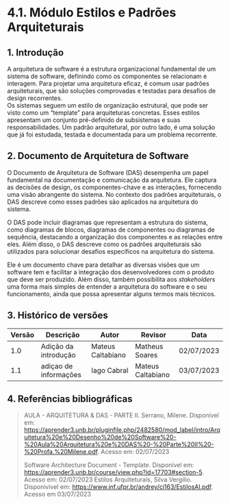 # 4.1. Módulo Estilos e Padrões Arquiteturais

## 1. Introdução

A arquitetura de software é a estrutura organizacional fundamental de um sistema de software, definindo como os componentes se relacionam e interagem. Para projetar uma arquitetura eficaz, é comum usar padrões arquiteturais, que são soluções comprovadas e testadas para desafios de design recorrentes.<br>
Os sistemas seguem um estilo de organização estrutural, que pode ser visto como um “template” para arquiteturas concretas. Esses estilos apresentam um conjunto pré-definido de subsistemas e suas responsabilidades. Um padrão arquitetural, por outro lado, é uma solução que já foi estudada, testada e documentada para um problema recorrente.

## 2. Documento de Arquitetura de Software

O Documento de Arquitetura de Software (DAS) desempenha um papel fundamental na documentação e comunicação da arquitetura. Ele captura as decisões de design, os componentes-chave e as interações, fornecendo uma visão abrangente do sistema. No contexto dos padrões arquiteturais, o DAS descreve como esses padrões são aplicados na arquitetura do sistema.

O DAS pode incluir diagramas que representam a estrutura do sistema, como diagramas de blocos, diagramas de componentes ou diagramas de sequência, destacando a organização dos componentes e as relações entre eles. Além disso, o DAS descreve como os padrões arquiteturais são utilizados para solucionar desafios específicos na arquitetura do sistema.

Ele é um documento chave para detalhar as diversas visões que um software tem e facilitar a integração dos desenvolvedores com o produto que deve ser produzido. Além disso, também possibilita aos _stakeholders_ uma forma mais simples de entender a arquitetura do software e o seu funcionamento, ainda que possa apresentar alguns termos mais técnicos.

## 3. Histórico de versões

| Versão | Descrição            | Autor             | Revisor        | Data       |
| ------ | -------------------- | ----------------- | -------------- | ---------- |
| 1.0    | Adição da introdução | Mateus Caltabiano | Matheus Soares | 02/07/2023 |
| 1.1    | adiçao de informações | Iago Cabral | Mateus Caltabiano | 03/07/2023 |

## 4. Referências bibliográficas

> AULA - ARQUITETURA & DAS - PARTE II. Serrano, Milene. Disponível em: https://aprender3.unb.br/pluginfile.php/2482580/mod_label/intro/Arquitetura%20e%20Desenho%20de%20Software%20-%20Aula%20Arquitetura%20e%20DAS%20-%20Parte%20II%20-%20Profa.%20Milene.pdf. Acesso em: 02/07/2023
>
> Software Architecture Document - Template. Disponível em: https://aprender3.unb.br/course/view.php?id=17703#section-5. Acesso em: 02/07/2023
> Estilos Arquiteturais, Silva Vergilio. Disponivivel em: https://www.inf.ufpr.br/andrey/ci163/EstilosAl.pdf. Acesso em 03/07/2023
